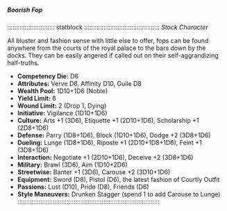 ##### Boorish Fop

::::::::::::::::::::::::::: statblock :::::::::::::::::::::::::::::::::::::::::::
*Stock Character*

All bluster and fashion sense with little else to offer, fops can be
found anywhere from the courts of the royal palace to the bars down by
the docks. They can be easily angered if called out on their
self-aggrandizing half-truths.

- **Competency Die:** D6
- **Attributes:** Verve D6, Affinity D10, Guile D8
- **Wealth Pool:** 1D10+1D6 (Noble)
- **Yield Limit:** 6
- **Wound Limit:** 2 (Drop 1, Dying)
- **Initiative:** Vigilance (1D10+1D6)
- **Culture:** Arts +1 (3D6), Etiquette +1 (2D10+1D6), Scholarship +1 (2D8+1D6)
- **Defense:** Parry (1D8+1D6), Block (1D10+1D6), Dodge +2 (3D8+1D6)
- **Dueling:** Lunge (1D8+1D6), Riposte +1 (2D10+1D8+1D6), Feint +1 (3D8+1D6)
- **Interaction:** Negotiate +1 (2D10+1D6), Deceive +2 (3D8+1D6)
- **Military:** Brawl (3D6), Aim (1D10+2D6)
- **Streetwise:** Banter +1 (3D6), Carouse +2 (3D10+1D6)
- **Equipment:** Sword (D8), Pistol (D6), the latest fashion of Courtly Outfit
- **Passions:** Lust (D10), Pride (D8), Friends (D6)
- **Style Maneuvers:** Drunken Stagger (spend 1 to add Carouse to Lunge)
:::::::::::::::::::::::::::::::::::::::::::::::::::::::::::::::::::::::::::::::::
